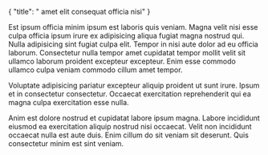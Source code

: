 {
  "title": " amet elit consequat officia nisi"
}

Est ipsum officia minim ipsum est laboris quis veniam. Magna velit nisi esse culpa officia ipsum irure ex adipisicing aliqua fugiat magna nostrud qui. Nulla adipisicing sint fugiat culpa elit. Tempor in nisi aute dolor ad eu officia laborum. Consectetur nulla tempor amet cupidatat tempor mollit velit sit ullamco laborum proident excepteur excepteur. Enim esse commodo ullamco culpa veniam commodo cillum amet tempor.

Voluptate adipisicing pariatur excepteur aliquip proident ut sunt irure. Ipsum et in consectetur consectetur. Occaecat exercitation reprehenderit qui ea magna culpa exercitation esse nulla.

Anim est dolore nostrud et cupidatat labore ipsum magna. Labore incididunt eiusmod ea exercitation aliquip nostrud nisi occaecat. Velit non incididunt occaecat nulla est aute duis. Enim cillum do sit veniam sit deserunt. Quis consectetur minim est sint veniam.